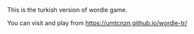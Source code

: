 This is the turkish version of wordle game.

You can visit and play from https://umtcnzn.github.io/wordle-tr/ 
